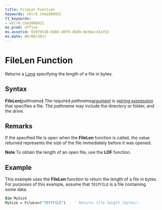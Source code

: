 ```yaml
---
title: FileLen Function
keywords: vblr6.chm1008922
f1_keywords:
- vblr6.chm1008922
ms.prod: office
ms.assetid: 019f4538-9d04-d8f9-4689-0e36ac32a753
ms.date: 06/08/2017
---
```



# FileLen Function



Returns a [Long](../../Glossary/vbe-glossary.md) specifying the length of a file in bytes.

## Syntax

**FileLen(**_pathname_**)**
The required  _pathname_[argument](../../Glossary/vbe-glossary.md) is a[string expression](../../Glossary/vbe-glossary.md) that specifies a file. The _pathname_ may include the directory or folder, and the drive.

## Remarks

If the specified file is open when the  **FileLen** function is called, the value returned represents the size of the file immediately before it was opened.

 **Note**  To obtain the length of an open file, use the  **LOF** function.


## Example

This example uses the  **FileLen** function to return the length of a file in bytes. For purposes of this example, assume that `TESTFILE` is a file containing some data.


```vb
Dim MySize
MySize = FileLen("TESTFILE")    ' Returns file length (bytes).


```


